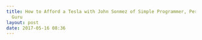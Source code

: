 ```yaml
---
title: How to Afford a Tesla with John Sonmez of Simple Programmer, Personal Development
  Guru
layout: post
date: 2017-05-16 08:36
---
```

